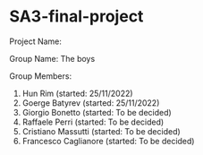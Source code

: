 # SA3-final-project

Project Name:


Group Name:
The boys

Group Members:
1. Hun Rim (started: 25/11/2022)
2. Goerge Batyrev (started: 25/11/2022)
3. Giorgio Bonetto (started: To be decided)
4. Raffaele Perri (started: To be decided)
5. Cristiano Massutti (started: To be decided)
6. Francesco Caglianore (started: To be decided)
